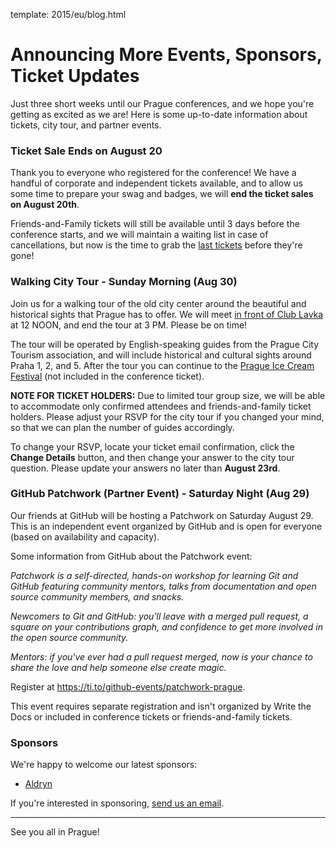 template: 2015/eu/blog.html

# Announcing More Events, Sponsors, Ticket Updates

Just three short weeks until our Prague conferences, and we hope you're getting as
excited as we are! Here is some up-to-date information about tickets,
city tour, and partner events.

### Ticket Sale Ends on August 20

Thank you to everyone who registered for the conference! We have a handful of
corporate and independent tickets available, and to allow us some time to prepare your
swag and badges, we will **end the ticket sales on August 20th**.

Friends-and-Family tickets will still be available until 3 days before the conference
starts, and we will maintain a waiting list in case of cancellations, but now is the time
to grab the [last tickets](tickets) before they're gone!

[tickets]: https://ti.to/writethedocs/write-the-docs-eu-2015

### Walking City Tour - Sunday Morning (Aug 30)

Join us for a walking tour of the old city center around the beautiful and historical
sights that Prague has to offer. We will meet [in front of Club Lavka](https://goo.gl/maps/gfMnC)
at 12 NOON, and end the tour at 3 PM. Please be on time!

The tour will be operated by English-speaking guides from the Prague City Tourism
association, and will include historical and cultural sights around Praha 1, 2, and 5. After the
tour you can continue to the [Prague Ice Cream Festival](https://www.facebook.com/events/911013742295892/) (not included in the conference ticket).

**NOTE FOR TICKET HOLDERS:** Due to limited tour group size, we will be able to accommodate
only confirmed attendees and friends-and-family ticket holders. Please adjust your RSVP for the city
tour if you changed your mind, so that we can plan the number of guides accordingly.

To change your RSVP, locate your ticket email confirmation, click the **Change Details** button,
and then change your answer to the city tour question. Please update your answers no later
than **August 23rd**.

### GitHub Patchwork (Partner Event) - Saturday Night (Aug 29)

Our friends at GitHub will be hosting a Patchwork on Saturday August 29. This is an independent
event organized by GitHub and is open for everyone (based on availability and capacity).

Some information from GitHub about the Patchwork event:

_Patchwork is a self-directed, hands-on workshop for learning Git and GitHub featuring
community mentors, talks from documentation and open source community members, and snacks._

_Newcomers to Git and GitHub: you'll leave with a merged pull request, a square on your
contributions graph, and confidence to get more involved in the open source community._

_Mentors: if you've ever had a pull request merged, now is your chance to share the love
and help someone else create magic._

Register at <https://ti.to/github-events/patchwork-prague>.

This event requires separate registration and isn't organized by Write the Docs or included
in conference tickets or friends-and-family tickets.

### Sponsors

We're happy to welcome our latest sponsors:

* [Aldryn](http://www.aldryn.com/)

If you're interested in sponsoring, [send us an email][email-us].

[email-us]: mailto:europe@writethedocs.org

----

See you all in Prague!
